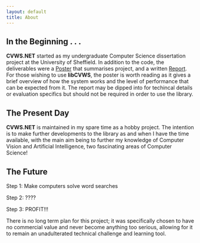 ```yaml
---
layout: default
title: About
---
```


## In the Beginning . . . ##
**CVWS.NET** started as my undergraduate Computer Science dissertation project at the University of Sheffield. 
In addition to the code, the deliverables were a [Poster](https://bitbucket.org/JoshKeegan/cvws.net/downloads/Dissertation%20Poster.pdf) that summarises project, and a written [Report](https://bitbucket.org/JoshKeegan/cvws.net/downloads/Dissertation%20Report.pdf).
For those wishing to use **libCVWS**, the poster is worth reading as it gives a brief overview of how the system works and the level of performance that can be expected from it. 
The report may be dipped into for techincal details or evaluation specifics but should not be required in order to use the library.

## The Present Day ##
**CVWS.NET** is maintained in my spare time as a hobby project. The intention is to make further developments to the library as and when I have the time available, with the main aim being to further my knowledge of Computer Vision and Artificial Intelligence, two fascinating areas of Computer Science!

## The Future ##
Step 1: Make computers solve word searches

Step 2: ????

Step 3: PROFIT!!!

There is no long term plan for this project; it was specifically chosen to have no commercial value and never become anything too serious, allowing for it to remain an unadulterated technical challenge and learning tool.